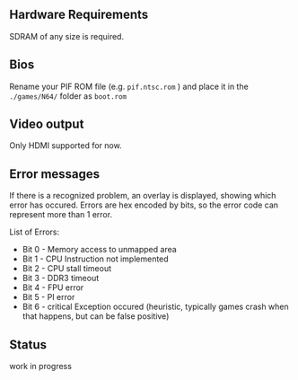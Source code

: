 
## Hardware Requirements
SDRAM of any size is required.

## Bios
Rename your PIF ROM file (e.g. `pif.ntsc.rom` ) and place it in the `./games/N64/` folder as `boot.rom`

## Video output

Only HDMI supported for now.

## Error messages

If there is a recognized problem, an overlay is displayed, showing which error has occured.
Errors are hex encoded by bits, so the error code can represent more than 1 error.

List of Errors:
- Bit 0 - Memory access to unmapped area
- Bit 1 - CPU Instruction not implemented
- Bit 2 - CPU stall timeout
- Bit 3 - DDR3 timeout    
- Bit 4 - FPU error    
- Bit 5 - PI error
- Bit 6 - critical Exception occured (heuristic, typically games crash when that happens, but can be false positive)
  
## Status

work in progress